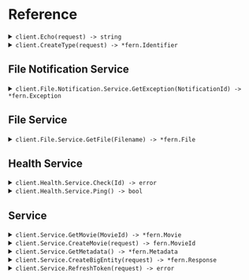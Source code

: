 # Reference
<details><summary><code>client.Echo(request) -> string</code></summary>
<dl>
<dd>

#### 🔌 Usage

<dl>
<dd>

<dl>
<dd>

```go
client.Echo(
        context.TODO(),
        "Hello world!\n\nwith\n\tnewlines",
    )
}
```
</dd>
</dl>
</dd>
</dl>

#### ⚙️ Parameters

<dl>
<dd>

<dl>
<dd>

**request:** `string` 
    
</dd>
</dl>
</dd>
</dl>


</dd>
</dl>
</details>

<details><summary><code>client.CreateType(request) -> *fern.Identifier</code></summary>
<dl>
<dd>

#### 🔌 Usage

<dl>
<dd>

<dl>
<dd>

```go
client.Echo(
        context.TODO(),
        "primitive",
    )
}
```
</dd>
</dl>
</dd>
</dl>

#### ⚙️ Parameters

<dl>
<dd>

<dl>
<dd>

**request:** `*fern.Type` 
    
</dd>
</dl>
</dd>
</dl>


</dd>
</dl>
</details>

## File Notification Service
<details><summary><code>client.File.Notification.Service.GetException(NotificationId) -> *fern.Exception</code></summary>
<dl>
<dd>

#### 🔌 Usage

<dl>
<dd>

<dl>
<dd>

```go
client.File.Notification.Service.GetException(
        context.TODO(),
        "notification-hsy129x",
    )
}
```
</dd>
</dl>
</dd>
</dl>

#### ⚙️ Parameters

<dl>
<dd>

<dl>
<dd>

**notificationId:** `string` 
    
</dd>
</dl>
</dd>
</dl>


</dd>
</dl>
</details>

## File Service
<details><summary><code>client.File.Service.GetFile(Filename) -> *fern.File</code></summary>
<dl>
<dd>

#### 📝 Description

<dl>
<dd>

<dl>
<dd>

This endpoint returns a file by its name.
</dd>
</dl>
</dd>
</dl>

#### 🔌 Usage

<dl>
<dd>

<dl>
<dd>

```go
client.File.Service.GetFile(
        context.TODO(),
        "file.txt",
        &file.GetFileRequest{
            XFileApiVersion: "0.0.2",
        },
    )
}
```
</dd>
</dl>
</dd>
</dl>

#### ⚙️ Parameters

<dl>
<dd>

<dl>
<dd>

**filename:** `string` — This is a filename
    
</dd>
</dl>
</dd>
</dl>


</dd>
</dl>
</details>

## Health Service
<details><summary><code>client.Health.Service.Check(Id) -> error</code></summary>
<dl>
<dd>

#### 📝 Description

<dl>
<dd>

<dl>
<dd>

This endpoint checks the health of a resource.
</dd>
</dl>
</dd>
</dl>

#### 🔌 Usage

<dl>
<dd>

<dl>
<dd>

```go
client.Health.Service.Check(
        context.TODO(),
        "id-2sdx82h",
    )
}
```
</dd>
</dl>
</dd>
</dl>

#### ⚙️ Parameters

<dl>
<dd>

<dl>
<dd>

**id:** `string` — The id to check
    
</dd>
</dl>
</dd>
</dl>


</dd>
</dl>
</details>

<details><summary><code>client.Health.Service.Ping() -> bool</code></summary>
<dl>
<dd>

#### 📝 Description

<dl>
<dd>

<dl>
<dd>

This endpoint checks the health of the service.
</dd>
</dl>
</dd>
</dl>

#### 🔌 Usage

<dl>
<dd>

<dl>
<dd>

```go
client.Health.Service.Ping(
        context.TODO(),
    )
}
```
</dd>
</dl>
</dd>
</dl>


</dd>
</dl>
</details>

## Service
<details><summary><code>client.Service.GetMovie(MovieId) -> *fern.Movie</code></summary>
<dl>
<dd>

#### 🔌 Usage

<dl>
<dd>

<dl>
<dd>

```go
client.Service.GetMovie(
        context.TODO(),
        "movie-c06a4ad7",
    )
}
```
</dd>
</dl>
</dd>
</dl>

#### ⚙️ Parameters

<dl>
<dd>

<dl>
<dd>

**movieId:** `fern.MovieId` 
    
</dd>
</dl>
</dd>
</dl>


</dd>
</dl>
</details>

<details><summary><code>client.Service.CreateMovie(request) -> fern.MovieId</code></summary>
<dl>
<dd>

#### 🔌 Usage

<dl>
<dd>

<dl>
<dd>

```go
client.Service.CreateMovie(
        context.TODO(),
        &fern.Movie{
            Id: "movie-c06a4ad7",
            Prequel: fern.String(
                "movie-cv9b914f",
            ),
            Title: "The Boy and the Heron",
            From: "Hayao Miyazaki",
            Rating: 8,
            Tag: "tag-wf9as23d",
            Metadata: map[string]any{
                "actors": []any{
                    "Christian Bale",
                    "Florence Pugh",
                    "Willem Dafoe",
                },
                "releaseDate": "2023-12-08",
                "ratings": map[string]any{
                    "rottenTomatoes": 97,
                    "imdb": 7.6,
                },
            },
            Revenue: 1000000,
        },
    )
}
```
</dd>
</dl>
</dd>
</dl>

#### ⚙️ Parameters

<dl>
<dd>

<dl>
<dd>

**request:** `*fern.Movie` 
    
</dd>
</dl>
</dd>
</dl>


</dd>
</dl>
</details>

<details><summary><code>client.Service.GetMetadata() -> *fern.Metadata</code></summary>
<dl>
<dd>

#### 🔌 Usage

<dl>
<dd>

<dl>
<dd>

```go
client.Service.GetMetadata(
        context.TODO(),
        &fern.GetMetadataRequest{
            Shallow: fern.Bool(
                false,
            ),
            Tag: []*string{
                fern.String(
                    "development",
                ),
            },
            XApiVersion: "0.0.1",
        },
    )
}
```
</dd>
</dl>
</dd>
</dl>

#### ⚙️ Parameters

<dl>
<dd>

<dl>
<dd>

**shallow:** `*bool` 
    
</dd>
</dl>

<dl>
<dd>

**tag:** `*string` 
    
</dd>
</dl>

<dl>
<dd>

**xApiVersion:** `string` 
    
</dd>
</dl>
</dd>
</dl>


</dd>
</dl>
</details>

<details><summary><code>client.Service.CreateBigEntity(request) -> *fern.Response</code></summary>
<dl>
<dd>

#### 🔌 Usage

<dl>
<dd>

<dl>
<dd>

```go
client.Service.CreateBigEntity(
        context.TODO(),
        &fern.BigEntity{
            CastMember: &fern.CastMember{
                Actor: &fern.Actor{
                    Name: "name",
                    Id: "id",
                },
            },
            ExtendedMovie: &fern.ExtendedMovie{
                Cast: []string{
                    "cast",
                    "cast",
                },
                Id: "id",
                Prequel: fern.String(
                    "prequel",
                ),
                Title: "title",
                From: "from",
                Rating: 1.1,
                Tag: "tag",
                Book: fern.String(
                    "book",
                ),
                Metadata: map[string]any{
                    "metadata": map[string]any{
                        "key": "value",
                    },
                },
                Revenue: 1000000,
            },
            Entity: &fern.Entity{
                Type: &fern.Type{
                    BasicType: fern.BasicTypePrimitive,
                },
                Name: "name",
            },
            Metadata: &fern.Metadata{
                Extra: map[string]string{
                    "extra": "extra",
                },
                Tags: []string{
                    "tags",
                },
            },
            CommonMetadata: &commons.Metadata{
                Id: "id",
                Data: map[string]string{
                    "data": "data",
                },
                JsonString: fern.String(
                    "jsonString",
                ),
            },
            EventInfo: &commons.EventInfo{
                Metadata: &commons.Metadata{
                    Id: "id",
                    Data: map[string]string{
                        "data": "data",
                    },
                    JsonString: fern.String(
                        "jsonString",
                    ),
                },
            },
            Data: &commons.Data{},
            Migration: &fern.Migration{
                Name: "name",
                Status: fern.MigrationStatusRunning,
            },
            Exception: &fern.Exception{
                Generic: &fern.ExceptionInfo{
                    ExceptionType: "exceptionType",
                    ExceptionMessage: "exceptionMessage",
                    ExceptionStacktrace: "exceptionStacktrace",
                },
            },
            Test: &fern.Test{},
            Node: &fern.Node{
                Name: "name",
                Nodes: []*fern.Node{
                    &fern.Node{
                        Name: "name",
                        Nodes: []*fern.Node{
                            &fern.Node{
                                Name: "name",
                                Nodes: []*fern.Node{},
                                Trees: []*fern.Tree{},
                            },
                            &fern.Node{
                                Name: "name",
                                Nodes: []*fern.Node{},
                                Trees: []*fern.Tree{},
                            },
                        },
                        Trees: []*fern.Tree{
                            &fern.Tree{
                                Nodes: []*fern.Node{},
                            },
                            &fern.Tree{
                                Nodes: []*fern.Node{},
                            },
                        },
                    },
                    &fern.Node{
                        Name: "name",
                        Nodes: []*fern.Node{
                            &fern.Node{
                                Name: "name",
                                Nodes: []*fern.Node{},
                                Trees: []*fern.Tree{},
                            },
                            &fern.Node{
                                Name: "name",
                                Nodes: []*fern.Node{},
                                Trees: []*fern.Tree{},
                            },
                        },
                        Trees: []*fern.Tree{
                            &fern.Tree{
                                Nodes: []*fern.Node{},
                            },
                            &fern.Tree{
                                Nodes: []*fern.Node{},
                            },
                        },
                    },
                },
                Trees: []*fern.Tree{
                    &fern.Tree{
                        Nodes: []*fern.Node{
                            &fern.Node{
                                Name: "name",
                                Nodes: []*fern.Node{},
                                Trees: []*fern.Tree{},
                            },
                            &fern.Node{
                                Name: "name",
                                Nodes: []*fern.Node{},
                                Trees: []*fern.Tree{},
                            },
                        },
                    },
                    &fern.Tree{
                        Nodes: []*fern.Node{
                            &fern.Node{
                                Name: "name",
                                Nodes: []*fern.Node{},
                                Trees: []*fern.Tree{},
                            },
                            &fern.Node{
                                Name: "name",
                                Nodes: []*fern.Node{},
                                Trees: []*fern.Tree{},
                            },
                        },
                    },
                },
            },
            Directory: &fern.Directory{
                Name: "name",
                Files: []*fern.File{
                    &fern.File{
                        Name: "name",
                        Contents: "contents",
                    },
                    &fern.File{
                        Name: "name",
                        Contents: "contents",
                    },
                },
                Directories: []*fern.Directory{
                    &fern.Directory{
                        Name: "name",
                        Files: []*fern.File{
                            &fern.File{
                                Name: "name",
                                Contents: "contents",
                            },
                            &fern.File{
                                Name: "name",
                                Contents: "contents",
                            },
                        },
                        Directories: []*fern.Directory{
                            &fern.Directory{
                                Name: "name",
                                Files: []*fern.File{},
                                Directories: []*fern.Directory{},
                            },
                            &fern.Directory{
                                Name: "name",
                                Files: []*fern.File{},
                                Directories: []*fern.Directory{},
                            },
                        },
                    },
                    &fern.Directory{
                        Name: "name",
                        Files: []*fern.File{
                            &fern.File{
                                Name: "name",
                                Contents: "contents",
                            },
                            &fern.File{
                                Name: "name",
                                Contents: "contents",
                            },
                        },
                        Directories: []*fern.Directory{
                            &fern.Directory{
                                Name: "name",
                                Files: []*fern.File{},
                                Directories: []*fern.Directory{},
                            },
                            &fern.Directory{
                                Name: "name",
                                Files: []*fern.File{},
                                Directories: []*fern.Directory{},
                            },
                        },
                    },
                },
            },
            Moment: &fern.Moment{
                Id: uuid.MustParse(
                    "d5e9c84f-c2b2-4bf4-b4b0-7ffd7a9ffc32",
                ),
                Date: fern.MustParseDateTime(
                    "2023-01-15",
                ),
                Datetime: fern.MustParseDateTime(
                    "2024-01-15T09:30:00Z",
                ),
            },
        },
    )
}
```
</dd>
</dl>
</dd>
</dl>

#### ⚙️ Parameters

<dl>
<dd>

<dl>
<dd>

**request:** `*fern.BigEntity` 
    
</dd>
</dl>
</dd>
</dl>


</dd>
</dl>
</details>

<details><summary><code>client.Service.RefreshToken(request) -> error</code></summary>
<dl>
<dd>

#### 🔌 Usage

<dl>
<dd>

<dl>
<dd>

```go
client.Service.RefreshToken(
        context.TODO(),
    )
}
```
</dd>
</dl>
</dd>
</dl>

#### ⚙️ Parameters

<dl>
<dd>

<dl>
<dd>

**request:** `*fern.RefreshTokenRequest` 
    
</dd>
</dl>
</dd>
</dl>


</dd>
</dl>
</details>
